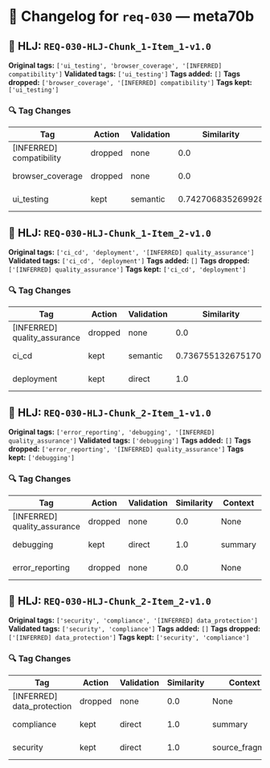 # 📝 Changelog for `req-030` — **meta70b**

## 🔹 HLJ: `REQ-030-HLJ-Chunk_1-Item_1-v1.0`

**Original tags:** `['ui_testing', 'browser_coverage', '[INFERRED] compatibility']`
**Validated tags:** `['ui_testing']`
**Tags added:** `[]`
**Tags dropped:** `['browser_coverage', '[INFERRED] compatibility']`
**Tags kept:** `['ui_testing']`

### 🔍 Tag Changes
| Tag | Action   | Validation | Similarity | Context | Timestamp |
|-----|----------|------------|------------|---------|-----------|
| [INFERRED] compatibility | dropped | none | 0.0 | None | 2025-05-31T23:57:14.345731Z |
| browser_coverage | dropped | none | 0.0 | None | 2025-05-31T23:57:14.174342Z |
| ui_testing | kept | semantic | 0.742706835269928 | source_fragment | 2025-05-31T23:57:14.031866Z |

## 🔹 HLJ: `REQ-030-HLJ-Chunk_1-Item_2-v1.0`

**Original tags:** `['ci_cd', 'deployment', '[INFERRED] quality_assurance']`
**Validated tags:** `['ci_cd', 'deployment']`
**Tags added:** `[]`
**Tags dropped:** `['[INFERRED] quality_assurance']`
**Tags kept:** `['ci_cd', 'deployment']`

### 🔍 Tag Changes
| Tag | Action   | Validation | Similarity | Context | Timestamp |
|-----|----------|------------|------------|---------|-----------|
| [INFERRED] quality_assurance | dropped | none | 0.0 | None | 2025-05-31T23:57:14.895025Z |
| ci_cd | kept | semantic | 0.7367551326751709 | mapped_concepts | 2025-05-31T23:57:14.590432Z |
| deployment | kept | direct | 1.0 | raw_requirement | 2025-05-31T23:57:14.665197Z |

## 🔹 HLJ: `REQ-030-HLJ-Chunk_2-Item_1-v1.0`

**Original tags:** `['error_reporting', 'debugging', '[INFERRED] quality_assurance']`
**Validated tags:** `['debugging']`
**Tags added:** `[]`
**Tags dropped:** `['error_reporting', '[INFERRED] quality_assurance']`
**Tags kept:** `['debugging']`

### 🔍 Tag Changes
| Tag | Action   | Validation | Similarity | Context | Timestamp |
|-----|----------|------------|------------|---------|-----------|
| [INFERRED] quality_assurance | dropped | none | 0.0 | None | 2025-05-31T23:57:16.068148Z |
| debugging | kept | direct | 1.0 | summary | 2025-05-31T23:57:15.851997Z |
| error_reporting | dropped | none | 0.0 | None | 2025-05-31T23:57:15.801844Z |

## 🔹 HLJ: `REQ-030-HLJ-Chunk_2-Item_2-v1.0`

**Original tags:** `['security', 'compliance', '[INFERRED] data_protection']`
**Validated tags:** `['security', 'compliance']`
**Tags added:** `[]`
**Tags dropped:** `['[INFERRED] data_protection']`
**Tags kept:** `['security', 'compliance']`

### 🔍 Tag Changes
| Tag | Action   | Validation | Similarity | Context | Timestamp |
|-----|----------|------------|------------|---------|-----------|
| [INFERRED] data_protection | dropped | none | 0.0 | None | 2025-05-31T23:57:16.251721Z |
| compliance | kept | direct | 1.0 | summary | 2025-05-31T23:57:16.091744Z |
| security | kept | direct | 1.0 | source_fragment | 2025-05-31T23:57:16.084011Z |
